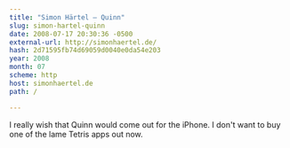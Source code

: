 ```yaml
---
title: "Simon Härtel — Quinn"
slug: simon-hartel-quinn
date: 2008-07-17 20:30:36 -0500
external-url: http://simonhaertel.de/
hash: 2d71595fb74d69059d0040e0da54e203
year: 2008
month: 07
scheme: http
host: simonhaertel.de
path: /

---
```


I really wish that Quinn would come out for the iPhone. I don't want to buy one of the lame Tetris apps out now. 
